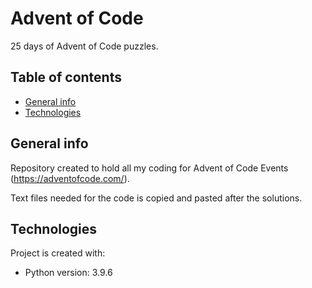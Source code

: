 # Advent of Code
25 days of Advent of Code puzzles.

## Table of contents
* [General info](#general-info)
* [Technologies](#technologies)

## General info
Repository created to hold all my coding for Advent of Code Events (https://adventofcode.com/).

Text files needed for the code is copied and pasted after the solutions.
	
## Technologies
Project is created with:
* Python version: 3.9.6
